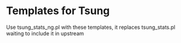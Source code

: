 Templates for Tsung
===================

Use tsung_stats_ng.pl with these templates, it replaces tsung_stats.pl
waiting to include it in upstream
